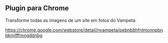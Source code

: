 ## Plugin para Chrome

Transforme todas as imagens de um site em fotos do Vampeta.

https://chrome.google.com/webstore/detail/nvampeta/pebnbbhfnlmonnpbnbkmjfffmngddnbg

